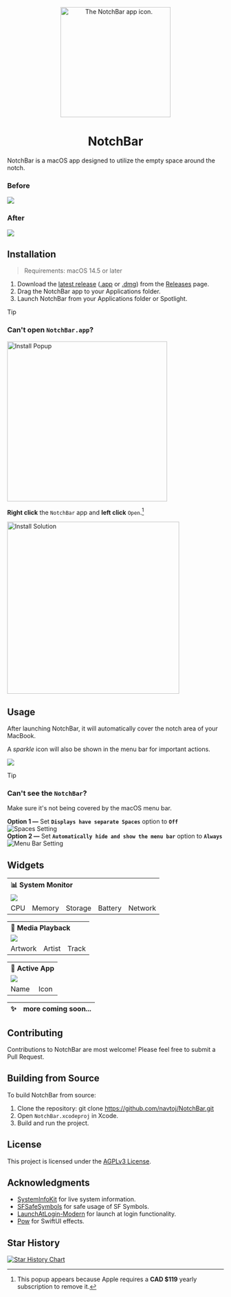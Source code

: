 <div align="center">
  <picture>
    <source media="(prefers-color-scheme: dark)" srcset="_assets/icon/dark.png" />
    <source media="(prefers-color-scheme: dark)" srcset="_assets/icon/light.png" />
    <img alt="The NotchBar app icon." src="_assets/icon/light.png" width=256 />
  </picture>
  <h1>NotchBar</h1>
</div>

NotchBar is a macOS app designed to utilize the empty space around the notch.

### Before
<img src="_assets/intro/before.png" />

### After
<img src="_assets/intro/after.png" />

## Installation

> Requirements: macOS 14.5 or later

1. Download the [latest release](https://github.com/navtoj/NotchBar/releases/latest) ([.app](https://github.com/navtoj/NotchBar/releases/latest/download/NotchBar.app.zip) or [.dmg](https://github.com/navtoj/NotchBar/releases/latest/download/NotchBar.dmg)) from the [Releases](https://github.com/navtoj/NotchBar/releases) page.
2. Drag the NotchBar app to your Applications folder.
3. Launch NotchBar from your Applications folder or Spotlight.

<!-- ![Install.dmg](_assets/install/dmg.png) -->

> [!TIP]
> ### Can't open `NotchBar.app`?
> 
> <img width="372" alt="Install Popup" src="_assets/install/popup.png">
> 
> **Right click** the `NotchBar` app and **left click** `Open`.[^1]
> 
> <img width="400" alt="Install Solution" src="_assets/install/solution.png">

## Usage

After launching NotchBar, it will automatically cover the notch area of your MacBook.

A _sparkle_ icon will also be shown in the menu bar for important actions.

<img src="_assets/usage/menuBarItem.png" />

> [!TIP]
> ### Can't see the `NotchBar`?
> Make sure it's not being covered by the macOS menu bar.
> 
> **Option 1 —** Set **`Displays have separate Spaces`** option to **`Off`**
> <img alt="Spaces Setting" src="_assets/usage/settingsSpaces.png">
> <br>**Option 2 —** Set **`Automatically hide and show the menu bar`** option to **`Always`**
> <img alt="Menu Bar Setting" src="_assets/usage/settingsMenuBar.png">

## Widgets

<table>
  <tr></tr>
  <tr><th colspan="5" align="left">📊 System Monitor</th></tr>
  <tr><td colspan="5"><img src="_assets/widgets/systemMonitor.png" /></td></tr>
  <tr>
    <td>CPU</td>
    <td>Memory</td>
    <td>Storage</td>
    <td>Battery</td>
    <td>Network</td>
  </tr>
</table>
<table>
  <tr></tr>
  <tr><th colspan="3" align="left">🎵 Media Playback</th></tr>
  <tr><td colspan="3"><img src="_assets/widgets/mediaPlayback.png" /></td></tr>
  <tr>
    <td>Artwork</td>
    <td>Artist</td>
    <td>Track</td>
  </tr>
</table>
<table>
  <tr></tr>
  <tr><th colspan="2" align="left">📱 Active App</th></tr>
  <tr><td colspan="2"><img src="_assets/widgets/activeApp.png" /></td></tr>
  <tr>
    <td>Name</td>
    <td>Icon</td>
  </tr>
</table>

|✨|more coming soon...|
|-|:-|

## Contributing

Contributions to NotchBar are most welcome! Please feel free to submit a Pull Request.

## Building from Source

To build NotchBar from source:

1. Clone the repository: git clone https://github.com/navtoj/NotchBar.git
2. Open `NotchBar.xcodeproj` in Xcode.
3. Build and run the project.

## License

This project is licensed under the [AGPLv3 License](LICENSE).

## Acknowledgments

- [SystemInfoKit](https://github.com/Kyome22/SystemInfoKit) for live system information.
- [SFSafeSymbols](https://github.com/SFSafeSymbols/SFSafeSymbols) for safe usage of SF Symbols.
- [LaunchAtLogin-Modern](https://github.com/sindresorhus/LaunchAtLogin-Modern) for launch at login functionality.
- [Pow](https://github.com/EmergeTools/Pow) for SwiftUI effects.

[^1]: This popup appears because Apple requires a **CAD $119** yearly subscription to remove it.

## Star History

<a href="https://star-history.com/#navtoj/notchbar&Timeline">
 <picture>
   <source media="(prefers-color-scheme: dark)" srcset="https://api.star-history.com/svg?repos=navtoj/notchbar&type=Timeline&theme=dark" />
   <source media="(prefers-color-scheme: light)" srcset="https://api.star-history.com/svg?repos=navtoj/notchbar&type=Timeline" />
   <img alt="Star History Chart" src="https://api.star-history.com/svg?repos=navtoj/notchbar&type=Timeline" />
 </picture>
</a>